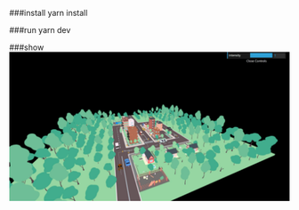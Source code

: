 ###install
yarn install

###run
yarn dev

###show
![image](https://github.com/CoyyCo/smartCityPark/blob/master/public/show.jpeg)